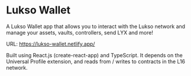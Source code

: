 # Lukso Wallet

A Lukso Wallet app that allows you to interact with the Lukso network and manage your assets, vaults, controllers, send LYX and more!

URL: https://lukso-wallet.netlify.app/

Built using React.js (create-react-app) and TypeScript.
It depends on the Universal Profile extension, and reads from / writes to contracts in the L16 network.
